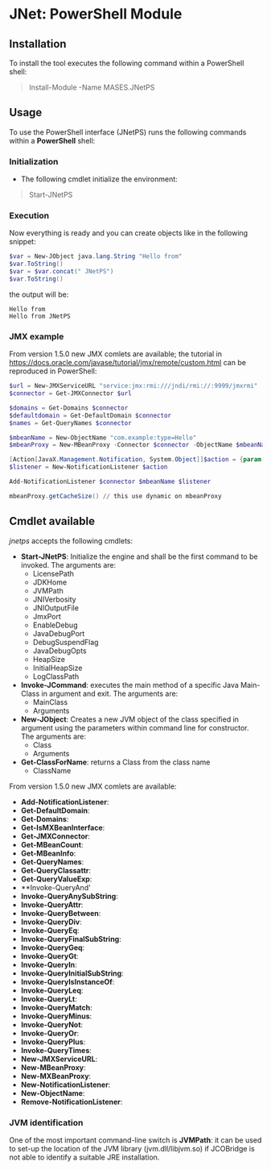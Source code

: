 # JNet: PowerShell Module

## Installation

To install the tool executes the following command within a PowerShell shell:

> Install-Module -Name MASES.JNetPS

## Usage

To use the PowerShell interface (JNetPS) runs the following commands within a **PowerShell** shell:

### Initialization

* The following cmdlet initialize the environment:

> Start-JNetPS

### Execution

Now everything is ready and you can create objects like in the following snippet:

```powershell
$var = New-JObject java.lang.String "Hello from"
$var.ToString()
$var = $var.concat(" JNetPS")
$var.ToString()
```

the output will be:

```shell
Hello from
Hello from JNetPS
```

### JMX example

From version 1.5.0 new JMX comlets are available; the tutorial in https://docs.oracle.com/javase/tutorial/jmx/remote/custom.html can be reproduced in PowerShell:

```powershell
$url = New-JMXServiceURL "service:jmx:rmi:///jndi/rmi://:9999/jmxrmi"
$connector = Get-JMXConnector $url

$domains = Get-Domains $connector
$defaultdomain = Get-DefaultDomain $connector
$names = Get-QueryNames $connector

$mbeanName = New-ObjectName "com.example:type=Hello"
$mbeanProxy = New-MBeanProxy -Connector $connector -ObjectName $mbeanName -InterfaceName "HelloMBean" -WithNotificationEmitter

[Action[JavaX.Management.Notification, System.Object]]$action = {param($notification, $handback) Write-Host "Notification message is $notification.Message"}
$listener = New-NotificationListener $action

Add-NotificationListener $connector $mbeanName $listener 

mbeanProxy.getCacheSize() // this use dynamic on mbeanProxy

```

## Cmdlet available

_jnetps_ accepts the following cmdlets:

* **Start-JNetPS**: Initialize the engine and shall be the first command to be invoked. The arguments are:
  * LicensePath
  * JDKHome
  * JVMPath
  * JNIVerbosity
  * JNIOutputFile
  * JmxPort
  * EnableDebug
  * JavaDebugPort
  * DebugSuspendFlag
  * JavaDebugOpts
  * HeapSize
  * InitialHeapSize
  * LogClassPath
* **Invoke-JCommand**: executes the main method of a specific Java Main-Class in argument and exit. The arguments are:
  * MainClass
  * Arguments
* **New-JObject**: Creates a new JVM object of the class specified in argument using the parameters within command line for constructor. The arguments are:
  * Class
  * Arguments
* **Get-ClassForName**: returns a Class from the class name
  * ClassName
  
From version 1.5.0 new JMX comlets are available:
* **Add-NotificationListener**:
* **Get-DefaultDomain**:
* **Get-Domains**:
* **Get-IsMXBeanInterface**:
* **Get-JMXConnector**:
* **Get-MBeanCount**:
* **Get-MBeanInfo**:
* **Get-QueryNames**:
* **Get-QueryClassattr**:
* **Get-QueryValueExp**:
* **Invoke-QueryAnd'
* **Invoke-QueryAnySubString**:
* **Invoke-QueryAttr**:
* **Invoke-QueryBetween**:
* **Invoke-QueryDiv**:
* **Invoke-QueryEq**:
* **Invoke-QueryFinalSubString**:
* **Invoke-QueryGeq**:
* **Invoke-QueryGt**:
* **Invoke-QueryIn**:
* **Invoke-QueryInitialSubString**:
* **Invoke-QueryIsInstanceOf**:
* **Invoke-QueryLeq**:
* **Invoke-QueryLt**:
* **Invoke-QueryMatch**:
* **Invoke-QueryMinus**:
* **Invoke-QueryNot**:
* **Invoke-QueryOr**:
* **Invoke-QueryPlus**:
* **Invoke-QueryTimes**:
* **New-JMXServiceURL**:
* **New-MBeanProxy**:
* **New-MXBeanProxy**:
* **New-NotificationListener**:
* **New-ObjectName**:
* **Remove-NotificationListener**:

### JVM identification

One of the most important command-line switch is **JVMPath**: it can be used to set-up the location of the JVM library (jvm.dll/libjvm.so) if JCOBridge is not able to identify a suitable JRE installation.

